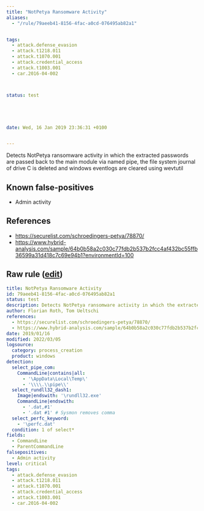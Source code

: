 ```yaml
---
title: "NotPetya Ransomware Activity"
aliases:
  - "/rule/79aeeb41-8156-4fac-a0cd-076495ab82a1"


tags:
  - attack.defense_evasion
  - attack.t1218.011
  - attack.t1070.001
  - attack.credential_access
  - attack.t1003.001
  - car.2016-04-002



status: test





date: Wed, 16 Jan 2019 23:36:31 +0100


---
```


Detects NotPetya ransomware activity in which the extracted passwords are passed back to the main module via named pipe, the file system journal of drive C is deleted and windows eventlogs are cleared using wevtutil

<!--more-->


## Known false-positives

* Admin activity



## References

* https://securelist.com/schroedingers-petya/78870/
* https://www.hybrid-analysis.com/sample/64b0b58a2c030c77fdb2b537b2fcc4af432bc55ffb36599a31d418c7c69e94b1?environmentId=100


## Raw rule ([edit](https://github.com/SigmaHQ/sigma/edit/master/rules/windows/process_creation/proc_creation_win_malware_notpetya.yml))
```yaml
title: NotPetya Ransomware Activity
id: 79aeeb41-8156-4fac-a0cd-076495ab82a1
status: test
description: Detects NotPetya ransomware activity in which the extracted passwords are passed back to the main module via named pipe, the file system journal of drive C is deleted and windows eventlogs are cleared using wevtutil
author: Florian Roth, Tom Ueltschi
references:
  - https://securelist.com/schroedingers-petya/78870/
  - https://www.hybrid-analysis.com/sample/64b0b58a2c030c77fdb2b537b2fcc4af432bc55ffb36599a31d418c7c69e94b1?environmentId=100
date: 2019/01/16
modified: 2022/03/05
logsource:
  category: process_creation
  product: windows
detection:
  select_pipe_com:
    CommandLine|contains|all:
      - '\AppData\Local\Temp\'
      - '\\\\.\\pipe\\'
  select_rundll32_dash1:
    Image|endswith: '\rundll32.exe'
    CommandLine|endswith: 
      - '.dat,#1'
      - '.dat #1' # Sysmon removes comma
  select_perfc_keyword:
    - '\perfc.dat'
  condition: 1 of select*
fields:
  - CommandLine
  - ParentCommandLine
falsepositives:
  - Admin activity
level: critical
tags:
  - attack.defense_evasion
  - attack.t1218.011
  - attack.t1070.001
  - attack.credential_access
  - attack.t1003.001
  - car.2016-04-002

```
